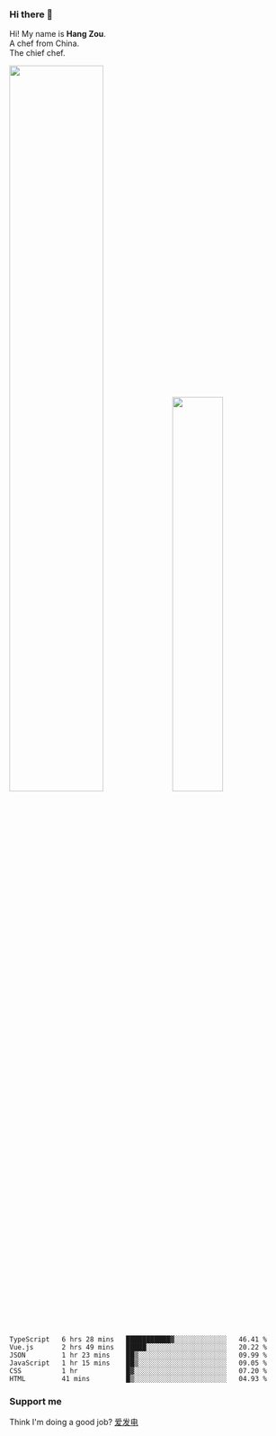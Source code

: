 ### Hi there 👋

Hi! My name is **Hang Zou**.  
A chef from China.  
The chief chef.

<img align="" width="57.5%" src="https://github-readme-stats.vercel.app/api?username=zouhangwithsweet&hide_title=true&hide_border=true&show_icons=true&include_all_commits=true&line_height=21" /><img align="" width="42.4%" src="https://github-readme-stats.vercel.app/api/top-langs/?username=zouhangwithsweet&hide_title=true&hide_border=true&layout=compact" />

<!--START_SECTION:waka-->

```text
TypeScript   6 hrs 28 mins   ███████████▓░░░░░░░░░░░░░   46.41 %
Vue.js       2 hrs 49 mins   █████░░░░░░░░░░░░░░░░░░░░   20.22 %
JSON         1 hr 23 mins    ██▒░░░░░░░░░░░░░░░░░░░░░░   09.99 %
JavaScript   1 hr 15 mins    ██▒░░░░░░░░░░░░░░░░░░░░░░   09.05 %
CSS          1 hr            █▓░░░░░░░░░░░░░░░░░░░░░░░   07.20 %
HTML         41 mins         █▒░░░░░░░░░░░░░░░░░░░░░░░   04.93 %
```

<!--END_SECTION:waka-->

### Support me

Think I'm doing a good job? [爱发电](https://afdian.net/@zouhangsweet)
